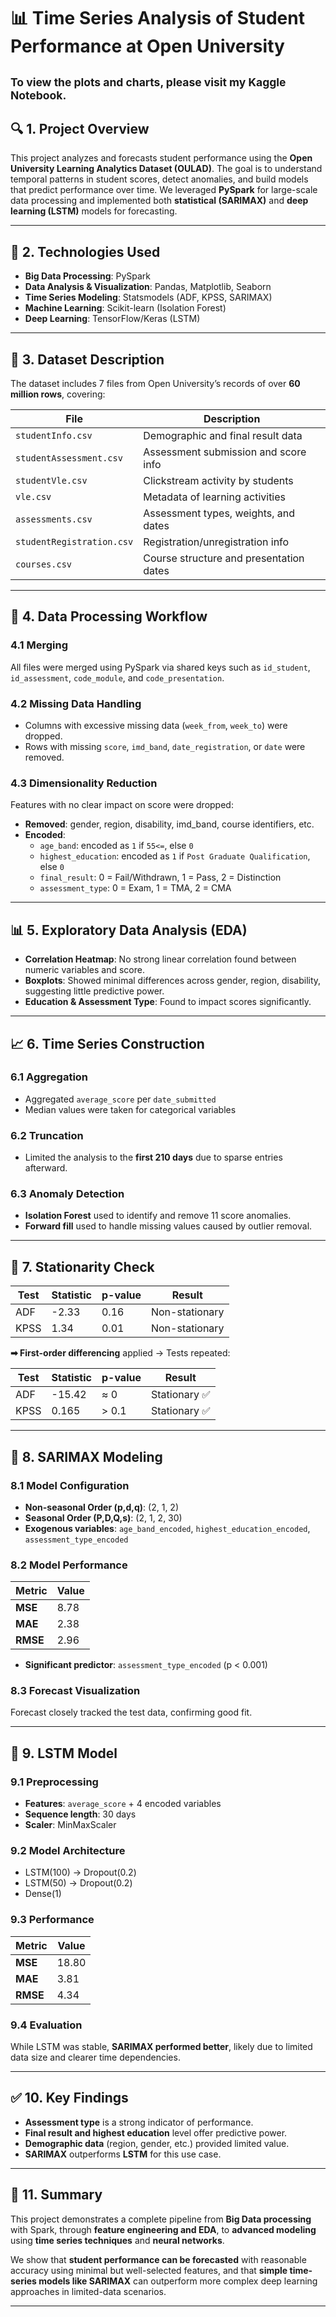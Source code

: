# 📊 **Time Series Analysis of Student Performance at Open University**


<sub>To view the plots and charts, please visit my Kaggle Notebook.</sub>
---
## 🔍 1. **Project Overview**

This project analyzes and forecasts student performance using the **Open University Learning Analytics Dataset (OULAD)**. The goal is to understand temporal patterns in student scores, detect anomalies, and build models that predict performance over time. We leveraged **PySpark** for large-scale data processing and implemented both **statistical (SARIMAX)** and **deep learning (LSTM)** models for forecasting.

---

## 🧰 2. **Technologies Used**

- **Big Data Processing**: PySpark  
- **Data Analysis & Visualization**: Pandas, Matplotlib, Seaborn  
- **Time Series Modeling**: Statsmodels (ADF, KPSS, SARIMAX)  
- **Machine Learning**: Scikit-learn (Isolation Forest)  
- **Deep Learning**: TensorFlow/Keras (LSTM)  

---

## 📂 3. **Dataset Description**

The dataset includes 7 files from Open University’s records of over **60 million rows**, covering:

| File                  | Description                                      |
|-----------------------|--------------------------------------------------|
| `studentInfo.csv`     | Demographic and final result data                |
| `studentAssessment.csv` | Assessment submission and score info            |
| `studentVle.csv`      | Clickstream activity by students                 |
| `vle.csv`             | Metadata of learning activities                  |
| `assessments.csv`     | Assessment types, weights, and dates             |
| `studentRegistration.csv` | Registration/unregistration info             |
| `courses.csv`         | Course structure and presentation dates          |

---

## 🧹 4. **Data Processing Workflow**

### 4.1 Merging
All files were merged using PySpark via shared keys such as `id_student`, `id_assessment`, `code_module`, and `code_presentation`.

### 4.2 Missing Data Handling
- Columns with excessive missing data (`week_from`, `week_to`) were dropped.
- Rows with missing `score`, `imd_band`, `date_registration`, or `date` were removed.

### 4.3 Dimensionality Reduction
Features with no clear impact on score were dropped:
- **Removed**: gender, region, disability, imd_band, course identifiers, etc.
- **Encoded**:
  - `age_band`: encoded as `1` if `55<=`, else `0`
  - `highest_education`: encoded as `1` if `Post Graduate Qualification`, else `0`
  - `final_result`: 0 = Fail/Withdrawn, 1 = Pass, 2 = Distinction
  - `assessment_type`: 0 = Exam, 1 = TMA, 2 = CMA

---

## 📊 5. **Exploratory Data Analysis (EDA)**

- **Correlation Heatmap**: No strong linear correlation found between numeric variables and score.
- **Boxplots**: Showed minimal differences across gender, region, disability, suggesting little predictive power.
- **Education & Assessment Type**: Found to impact scores significantly.

---

## 📈 6. **Time Series Construction**

### 6.1 Aggregation
- Aggregated `average_score` per `date_submitted`
- Median values were taken for categorical variables

### 6.2 Truncation
- Limited the analysis to the **first 210 days** due to sparse entries afterward.

### 6.3 Anomaly Detection
- **Isolation Forest** used to identify and remove 11 score anomalies.
- **Forward fill** used to handle missing values caused by outlier removal.

---

## 🧪 7. **Stationarity Check**

| Test   | Statistic | p-value | Result               |
|--------|-----------|---------|----------------------|
| ADF    | -2.33     | 0.16    | Non-stationary       |
| KPSS   | 1.34      | 0.01    | Non-stationary       |

**➡ First-order differencing** applied → Tests repeated:

| Test   | Statistic | p-value | Result          |
|--------|-----------|---------|-----------------|
| ADF    | -15.42    | ≈ 0     | Stationary ✅    |
| KPSS   | 0.165     | > 0.1   | Stationary ✅    |

---

## 🔄 8. **SARIMAX Modeling**

### 8.1 Model Configuration
- **Non-seasonal Order (p,d,q)**: (2, 1, 2)
- **Seasonal Order (P,D,Q,s)**: (2, 1, 2, 30)
- **Exogenous variables**: `age_band_encoded`, `highest_education_encoded`, `assessment_type_encoded`

### 8.2 Model Performance
| Metric | Value   |
|--------|---------|
| **MSE**    | 8.78    |
| **MAE**    | 2.38    |
| **RMSE**   | 2.96    |

- **Significant predictor**: `assessment_type_encoded` (p < 0.001)

### 8.3 Forecast Visualization
Forecast closely tracked the test data, confirming good fit.

---

## 🤖 9. **LSTM Model**

### 9.1 Preprocessing
- **Features**: `average_score` + 4 encoded variables
- **Sequence length**: 30 days
- **Scaler**: MinMaxScaler

### 9.2 Model Architecture
- LSTM(100) → Dropout(0.2)
- LSTM(50) → Dropout(0.2)
- Dense(1)

### 9.3 Performance
| Metric | Value   |
|--------|---------|
| **MSE**    | 18.80   |
| **MAE**    | 3.81    |
| **RMSE**   | 4.34    |

### 9.4 Evaluation
While LSTM was stable, **SARIMAX performed better**, likely due to limited data size and clearer time dependencies.

---

## ✅ 10. **Key Findings**

- **Assessment type** is a strong indicator of performance.
- **Final result and highest education** level offer predictive power.
- **Demographic data** (region, gender, etc.) provided limited value.
- **SARIMAX** outperforms **LSTM** for this use case.

---


## 📌 11. Summary

This project demonstrates a complete pipeline from **Big Data processing** with Spark, through **feature engineering and EDA**, to **advanced modeling** using **time series techniques** and **neural networks**.

We show that **student performance can be forecasted** with reasonable accuracy using minimal but well-selected features, and that **simple time-series models like SARIMAX** can outperform more complex deep learning approaches in limited-data scenarios.

---

